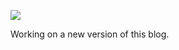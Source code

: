 ![](https://db-feed.s3.amazonaws.com/legacy/Screen_Shot_2017-05-21_at_4_35_19_PM-1495398953832.png)

Working on a new version of this blog.
